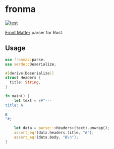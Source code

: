 # fronma

[![test](https://github.com/r7kamura/fronma/actions/workflows/test.yml/badge.svg)](https://github.com/r7kamura/fronma/actions/workflows/test.yml)

[Front Matter](https://jekyllrb.com/docs/front-matter/) parser for Rust.

## Usage

```rust
use fronma::parse;
use serde::Deserialize;

#[derive(Deserialize)]
struct Headers {
  title: String,
}

fn main() {
    let text = r#"---
title: A
---
B
"#;

    let data = parse::<Headers>(text).unwrap();
    assert_eq!(data.headers.title, "A");
    assert_eq!(data.body, "B\n");
}
```
